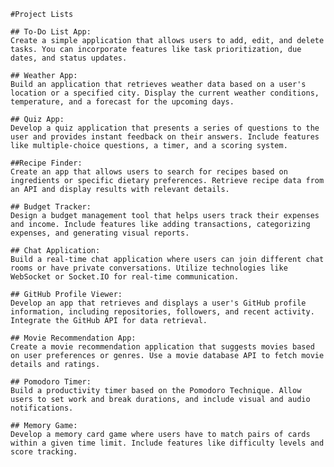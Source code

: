     #Project Lists
    
    ## To-Do List App: 
    Create a simple application that allows users to add, edit, and delete tasks. You can incorporate features like task prioritization, due dates, and status updates.

    ## Weather App: 
    Build an application that retrieves weather data based on a user's location or a specified city. Display the current weather conditions, temperature, and a forecast for the upcoming days.

    ## Quiz App: 
    Develop a quiz application that presents a series of questions to the user and provides instant feedback on their answers. Include features like multiple-choice questions, a timer, and a scoring system.

    ##Recipe Finder: 
    Create an app that allows users to search for recipes based on ingredients or specific dietary preferences. Retrieve recipe data from an API and display results with relevant details.

    ## Budget Tracker: 
    Design a budget management tool that helps users track their expenses and income. Include features like adding transactions, categorizing expenses, and generating visual reports.

    ## Chat Application: 
    Build a real-time chat application where users can join different chat rooms or have private conversations. Utilize technologies like WebSocket or Socket.IO for real-time communication.

    ## GitHub Profile Viewer: 
    Develop an app that retrieves and displays a user's GitHub profile information, including repositories, followers, and recent activity. Integrate the GitHub API for data retrieval.

    ## Movie Recommendation App: 
    Create a movie recommendation application that suggests movies based on user preferences or genres. Use a movie database API to fetch movie details and ratings.

    ## Pomodoro Timer: 
    Build a productivity timer based on the Pomodoro Technique. Allow users to set work and break durations, and include visual and audio notifications.

    ## Memory Game: 
    Develop a memory card game where users have to match pairs of cards within a given time limit. Include features like difficulty levels and score tracking.
